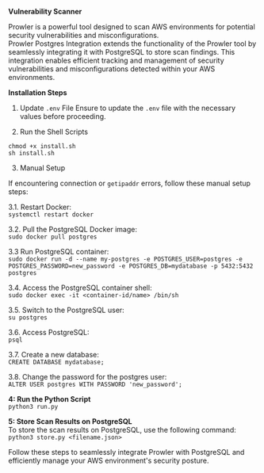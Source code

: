 **Vulnerability Scanner**

Prowler is a powerful tool designed to scan AWS environments for potential security vulnerabilities and misconfigurations.  
Prowler Postgres Integration extends the functionality of the Prowler tool by seamlessly integrating it with PostgreSQL to store scan findings. This integration enables efficient tracking and management of security vulnerabilities and misconfigurations detected within your AWS environments.

**Installation Steps**

1. Update `.env` File
Ensure to update the `.env` file with the necessary values before proceeding.

2. Run the Shell Scripts  

`chmod +x install.sh`  
`sh install.sh`

3. Manual Setup 

If encountering connection or `getipaddr` errors, follow these manual setup steps:

3.1. Restart Docker:  
   `systemctl restart docker`

3.2. Pull the PostgreSQL Docker image:  
   `sudo docker pull postgres`

3.3 Run PostgreSQL container:  
   `sudo docker run -d --name my-postgres -e POSTGRES_USER=postgres -e POSTGRES_PASSWORD=new_password -e POSTGRES_DB=mydatabase -p 5432:5432 postgres`

3.4. Access the PostgreSQL container shell:  
   `sudo docker exec -it <container-id/name> /bin/sh`

3.5. Switch to the PostgreSQL user:  
   `su postgres`

3.6. Access PostgreSQL:  
   `psql`

3.7. Create a new database:  
   `CREATE DATABASE mydatabase;`

3.8. Change the password for the postgres user:  
   `ALTER USER postgres WITH PASSWORD 'new_password';`

**4: Run the Python Script**  
`python3 run.py`

**5: Store Scan Results on PostgreSQL**  
To store the scan results on PostgreSQL, use the following command:
`python3 store.py <filename.json>`

Follow these steps to seamlessly integrate Prowler with PostgreSQL and efficiently manage your AWS environment's security posture.
